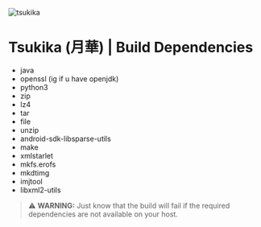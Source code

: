 ![tsukika](https://github.com/bocchi-the-dev/banners/blob/main/lynette-behind-a-glass-looking-surface.jpg?raw=true)

# Tsukika (月華) | Build Dependencies

- java
- openssl (ig if u have openjdk)
- python3
- zip
- lz4
- tar
- file
- unzip
- android-sdk-libsparse-utils
- make
- xmlstarlet
- mkfs.erofs
- mkdtimg
- imjtool
- libxml2-utils

> ⚠️ **WARNING:** Just know that the build will fail if the required dependencies are not available on your host.
